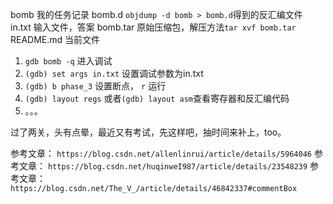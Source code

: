 bomb        我的任务记录
   bomb.d   `objdump -d bomb > bomb.d`得到的反汇编文件
   in.txt   输入文件，答案
bomb.tar    原始压缩包，解压方法`tar xvf bomb.tar`
README.md   当前文件

1. `gdb bomb -q` 进入调试
2. `(gdb) set args in.txt` 设置调试参数为in.txt
3. `(gdb) b phase_3` 设置断点， `r` 运行
4. `(gdb) layout regs` 或者`(gdb) layout asm`查看寄存器和反汇编代码
5. 。。。

过了两关，头有点晕，最近又有考试，先这样吧，抽时间来补上，too。

参考文章： `https://blog.csdn.net/allenlinrui/article/details/5964046`
参考文章： `https://blog.csdn.net/huqinweI987/article/details/23548239`
参考文章： `https://blog.csdn.net/The_V_/article/details/46842337#commentBox`